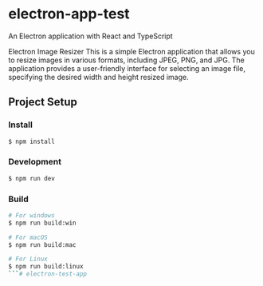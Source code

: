 # electron-app-test

An Electron application with React and TypeScript

Electron Image Resizer
This is a simple Electron application that allows you to resize images in various formats, including JPEG, PNG, and JPG. The application provides a user-friendly interface for selecting an image file, specifying the desired width and height resized image.


## Project Setup

### Install

```bash
$ npm install
```

### Development

```bash
$ npm run dev
```

### Build

```bash
# For windows
$ npm run build:win

# For macOS
$ npm run build:mac

# For Linux
$ npm run build:linux
```# electron-test-app

